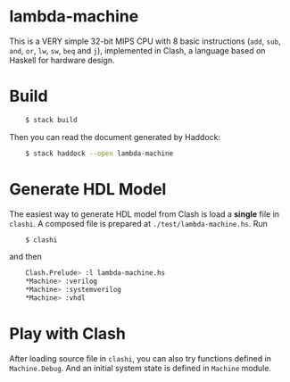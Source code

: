 # lambda-machine
This is a VERY simple 32-bit MIPS CPU with 8 basic instructions (`add`, `sub`, `and`, `or`, `lw`, `sw`, `beq` and `j`), implemented in Clash, a language based on Haskell for hardware design.

# Build
```bash
    $ stack build
```

Then you can read the document generated by Haddock:
```bash
    $ stack haddock --open lambda-machine
```

# Generate HDL Model
The easiest way to generate HDL model from Clash is load a **single** file in `clashi`. A composed file is prepared at `./test/lambda-machine.hs`. Run
```bash
    $ clashi
```
and then 
```bash
    Clash.Prelude> :l lambda-machine.hs
    *Machine> :verilog
    *Machine> :systemverilog
    *Machine> :vhdl
```

# Play with Clash
After loading source file in `clashi`, you can also try functions defined in `Machine.Debug`. And an initial system state is defined in `Machine` module.
